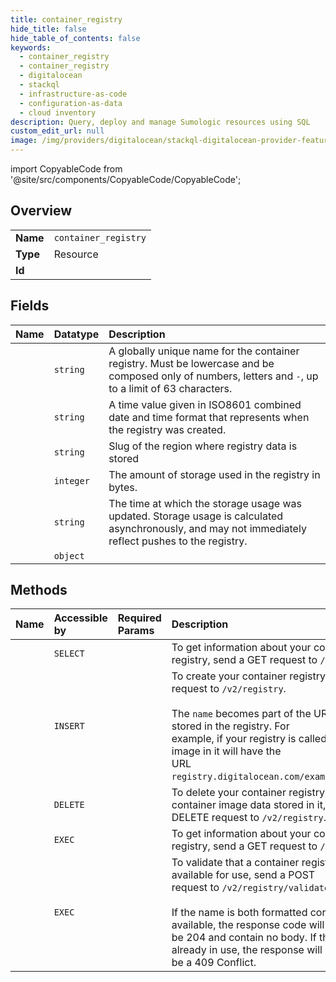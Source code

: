 ```yaml
---
title: container_registry
hide_title: false
hide_table_of_contents: false
keywords:
  - container_registry
  - container_registry
  - digitalocean    
  - stackql
  - infrastructure-as-code
  - configuration-as-data
  - cloud inventory
description: Query, deploy and manage Sumologic resources using SQL
custom_edit_url: null
image: /img/providers/digitalocean/stackql-digitalocean-provider-featured-image.png
---
```


import CopyableCode from '@site/src/components/CopyableCode/CopyableCode';




## Overview
<table><tbody>
<tr><td><b>Name</b></td><td><code>container_registry</code></td></tr>
<tr><td><b>Type</b></td><td>Resource</td></tr>
<tr><td><b>Id</b></td><td><CopyableCode code="digitalocean.container_registry.container_registry" /></td></tr>
</tbody></table>

## Fields
| Name | Datatype | Description |
|:-----|:---------|:------------|
| <CopyableCode code="name" /> | `string` | A globally unique name for the container registry. Must be lowercase and be composed only of numbers, letters and `-`, up to a limit of 63 characters. |
| <CopyableCode code="created_at" /> | `string` | A time value given in ISO8601 combined date and time format that represents when the registry was created. |
| <CopyableCode code="region" /> | `string` | Slug of the region where registry data is stored |
| <CopyableCode code="storage_usage_bytes" /> | `integer` | The amount of storage used in the registry in bytes. |
| <CopyableCode code="storage_usage_bytes_updated_at" /> | `string` | The time at which the storage usage was updated. Storage usage is calculated asynchronously, and may not immediately reflect pushes to the registry. |
| <CopyableCode code="subscription" /> | `object` |  |
## Methods
| Name | Accessible by | Required Params | Description |
|:-----|:--------------|:----------------|:------------|
| <CopyableCode code="registry_get" /> | `SELECT` |  | To get information about your container registry, send a GET request to `/v2/registry`. |
| <CopyableCode code="registry_create" /> | `INSERT` | <CopyableCode code="data__name, data__subscription_tier_slug" /> | To create your container registry, send a POST request to `/v2/registry`.<br /><br />The `name` becomes part of the URL for images stored in the registry. For<br />example, if your registry is called `example`, an image in it will have the<br />URL `registry.digitalocean.com/example/image:tag`.<br /> |
| <CopyableCode code="registry_delete" /> | `DELETE` |  | To delete your container registry, destroying all container image data stored in it, send a DELETE request to `/v2/registry`. |
| <CopyableCode code="_registry_get" /> | `EXEC` |  | To get information about your container registry, send a GET request to `/v2/registry`. |
| <CopyableCode code="registry_validate_name" /> | `EXEC` | <CopyableCode code="data__name" /> | To validate that a container registry name is available for use, send a POST<br />request to `/v2/registry/validate-name`.<br /><br />If the name is both formatted correctly and available, the response code will<br />be 204 and contain no body. If the name is already in use, the response will<br />be a 409 Conflict.<br /> |
